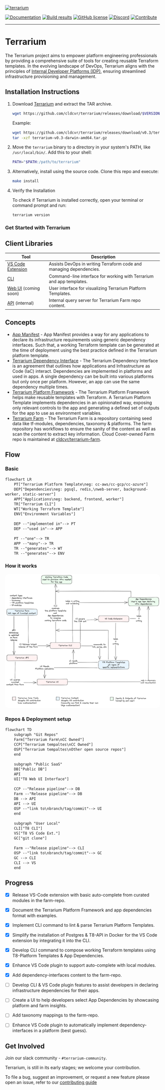 <a href="https://terrarium.cldcvr.com/">
  <img alt="terrarium" src="https://storage.googleapis.com/codepipes-assets/terrarium/assets/T8-logo.png" width="100" />
</a>

[![Documentation](https://img.shields.io/badge/Documentation-Design_Docs-blue?logo=read-the-docs)](https://terrarium.readme.io/docs/)
[![Build results](https://github.com/cldcvr/terrarium/actions/workflows/release.yaml/badge.svg)](https://github.com/cldcvr/terrarium/actions/workflows/release.yaml)
[![GitHub license](https://img.shields.io/github/license/cldcvr/terrarium)](https://github.com/cldcvr/terrarium/blob/main/LICENSE)
[![Discord](https://img.shields.io/discord/1130781563928444978)](https://discord.gg/gG3gDm9GmF)
[![Contribute](https://img.shields.io/badge/Contribute-How_to_Contribute-blue?logo=github)](./CONTRIBUTING.md)

---

# Terrarium

The Terrarium project aims to empower platform engineering professionals by providing a comprehensive suite of tools for creating reusable Terraform templates. In the evolving landscape of DevOps, Terrarium aligns with the principles of [Internal Developer Platforms (IDP)](internaldeveloperplatform.org), ensuring streamlined infrastructure provisioning and management.

## Installation Instructions

1. Download [Terrarium](https://github.com/cldcvr/terrarium/releases) and extract the TAR archive.

   ```bash
   wget https://github.com/cldcvr/terrarium/releases/download/$VERSION/terrarium-$VERSION-linux-amd64.tar.gz
   ```
   Example:
   ```bash
   wget https://github.com/cldcvr/terrarium/releases/download/v0.3/terrarium-v0.3-darwin-amd64.tar.gz
   tar -xzf terrarium-v0.3-darwin-amd64.tar.gz
   ```

2. Move the `terrarium` binary to a directory in your system's PATH, like `/usr/local/bin/`.
   Add this to your shell:
   ```bash
   PATH="$PATH:/path/to/terrarium"
   ```

3. Alternatively, install using the source code.
   Clone this repo and execute:

   ```bash
   make install
   ```

4. Verify the Installation

   To check if Terrarium is installed correctly, open your terminal or command prompt and run:

   ```bash
   terrarium version
   ```

### Get Started with Terrarium

## Client Libraries

| Tool                 | Description                                                           |
|----------------------|-----------------------------------------------------------------------|
| [VS Code Extension](https://github.com/cldcvr/terrarium-vscode-plugin) | Assists DevOps in writing Terraform code and managing dependencies.    |
| [CLI](./setup.md)    | Command-line interface for working with Terrarium and app templates. |
| [Web UI](https://github.com/cldcvr/terrarium-frontend) (coming soon) | User interface for visualizing Terrarium Platform Templates.         |
| [API](./src/api/) (internal) | Internal query server for Terrarium Farm repo content.              |

## Concepts

- [App Manifest](./src/pkg/metadata/app/readme.md) - App Manifest provides a way for any applications to declare its infrastructure requirements using generic dependency interfaces. Such that, a working Terraform template can be generated at the time of deployment using the best practice defined in the Terrarium platform template.
- [Terrarium Dependency Interface](./src/pkg/metadata/dependency/readme.md) - The Terrarium Dependency Interface is an agreement that outlines how applications and Infrastructure as Code (IaC) interact. Dependencies are implemented in platforms and used in apps. A single dependency can be built into various platforms but only once per platform. However, an app can use the same dependency multiple times.
- [Terrarium Platform Framework](./examples/platform/readme.md) - The Terrarium Platform Framework helps make reusable templates with Terraform. A Terrarium Platform Template implements dependencies in an opinionated way, exposing only relevant controls to the app and generating a defined set of outputs for the app to use as environment variables.
- [Terrarium Farm](./examples/farm/readme.md) - The Terrarium Farm is a repository containing seed data like tf-modules, dependencies, taxonomy & platforms. The farm repository has workflows to ensure the sanity of the content as well as scan the content to extract key information. Cloud Cover-owned Farm repo is maintained at [cldcvr/terrarium-farm](https://github.com/cldcvr/terrarium-farm).

## Flow

### Basic

```mermaid
flowchart LR
    PT["Terrarium Platform Template\neg: cc-aws/cc-gcp/cc-azure"]
    DEP["Dependencies\neg: pgsql, redis,\nweb-server, background-worker, static-server"]
    APP["Applications\neg: backend, frontend, worker"]
    TR["Terrarium CLI"]
    WT["Working Terraform Template"]
    ENV["Environment Variables"]

    DEP --"implemented in"--> PT
    DEP --"used in"--> APP

    PT --"one"--> TR
    APP --"many"--> TR
    TR --"generates"--> WT
    TR --"generates"--> ENV
```

### How it works

<div align="center">
<img src="./_docs/terrarium-ref-diag.png" alt="end-to-end" style="border-radius: 10px;">
</div>

### Repos & Deployment setup

```mermaid
flowchart TD
    subgraph "Git Repos"
    Farm["Terrarium Farm\nCC Owned"]
    CCP["Terrarium tempaltes\nCC Owned"]
    OSP["Terrarium tempaltes\nOther open source repos"]
    end

    subgraph "Public SaaS"
    DB["Public DB"]
    API
    UI["T8 Web UI Interface"]

    CCP --"Release pipeline"--> DB
    Farm --"Release pipeline"--> DB
    DB --> API
    API --> UI
    OSP --"link to\nbranch/tag/commit"--> UI
    end

    subgraph "User Local"
    CLI["T8 CLI"]
    VS["T8 VS Code Ext."]
    GC["git clone"]

    Farm --"Release pipeline"--> CLI
    OSP --"link to\nbranch/tag/commit"--> GC
    GC --> CLI
    CLI --> VS
    end
```

## Progress

- [x] Release VS-Code extension with basic auto-complete from curated modules in the farm-repo.
- [x] Document the Terrarium Platform Framework and app dependencies format with examples.
- [x] Implement CLI command to lint & parse Terrarium Platform Templates.
- [x] Simplify the installation of Postgres & T8-API in Docker for the VS Code extension by integrating it into the CLI.
- [x] Develop CLI command to compose working Terraform templates using T8-Platform Templates & App Dependencies.
- [x] Enhance VS Code plugin to support auto-complete with local modules.
- [x] Add dependency-interfaces content to the farm-repo.
- [ ] Develop CLI & VS Code plugin features to assist developers in declaring infrastructure dependencies for their apps.
- [ ] Create a UI to help developers select App Dependencies by showcasing platform and farm insights.
- [ ] Add taxonomy mappings to the farm-repo.
- [ ] Enhance VS Code plugin to automatically implement dependency-interfaces in a platform (best guess).




## Get Involved

Join our slack community - `#terrarium-community`.

Terrarium, is still in its early stages; we welcome your contribution.

To file a bug, suggest an improvement, or request a new feature please open an issue, refer to our [contributing guide](./CONTRIBUTING.md)

